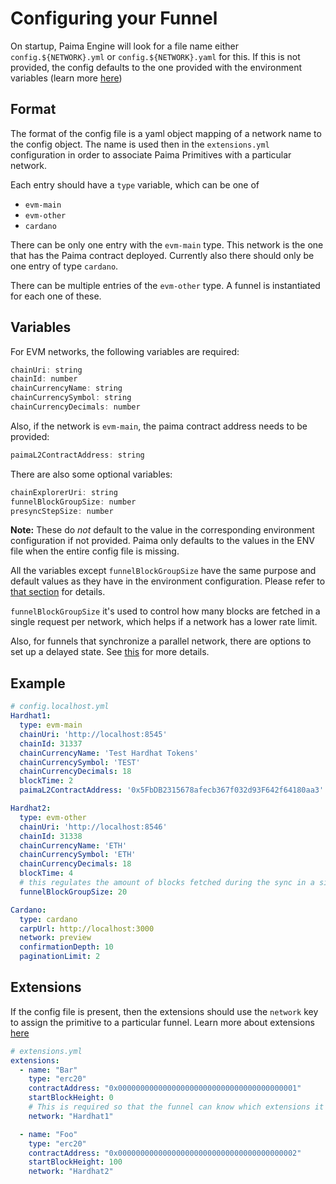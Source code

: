 # Configuring your Funnel

On startup, Paima Engine will look for a file name either
`config.${NETWORK}.yml` or `config.${NETWORK}.yaml` for this. If this is not
provided, the config defaults to the one provided with the environment
variables (learn more [here](../../1-setup/4-environment-config-values.md))

## Format

The format of the config file is a yaml object mapping of a network name to the
config object. The name is used then in the `extensions.yml` configuration in
order to associate Paima Primitives with a particular network.

Each entry should have a `type` variable, which can be one of
- `evm-main`
- `evm-other`
- `cardano`

There can be only one entry with the `evm-main` type. This network is the one
that has the Paima contract deployed. Currently also there should only be one
entry of type `cardano`.

There can be multiple entries of the `evm-other` type. A funnel is instantiated
for each one of these.

## Variables

For EVM networks, the following variables are required:

```js
chainUri: string
chainId: number
chainCurrencyName: string
chainCurrencySymbol: string
chainCurrencyDecimals: number
```

Also, if the network is `evm-main`, the paima contract address needs to be provided: 

```js
paimaL2ContractAddress: string
```

There are also some optional variables:

```js
chainExplorerUri: string
funnelBlockGroupSize: number
presyncStepSize: number
```

**Note:** These do *not* default to the value in the corresponding
environment configuration if not provided. Paima only defaults to the values in
the ENV file when the entire config file is missing.

All the variables except `funnelBlockGroupSize` have the same purpose and
default values as they have in the environment configuration. Please refer to
[that section](../../1-setup/4-environment-config-values.md) for details.

`funnelBlockGroupSize` it's used to control how many blocks are fetched in a
single request per network, which helps if a network has a lower rate limit.

Also, for funnels that synchronize a parallel network, there are options to set
up a delayed state. See [this](common-concepts/parallel-networks#delayed-state)
for more details.

## Example

```yaml
# config.localhost.yml
Hardhat1:
  type: evm-main
  chainUri: 'http://localhost:8545'
  chainId: 31337
  chainCurrencyName: 'Test Hardhat Tokens'
  chainCurrencySymbol: 'TEST'
  chainCurrencyDecimals: 18
  blockTime: 2
  paimaL2ContractAddress: '0x5FbDB2315678afecb367f032d93F642f64180aa3'

Hardhat2:
  type: evm-other
  chainUri: 'http://localhost:8546'
  chainId: 31338
  chainCurrencyName: 'ETH'
  chainCurrencySymbol: 'ETH'
  chainCurrencyDecimals: 18
  blockTime: 4
  # this regulates the amount of blocks fetched during the sync in a single round. It helps to avoid rate-limiting.
  funnelBlockGroupSize: 20

Cardano:
  type: cardano
  carpUrl: http://localhost:3000
  network: preview
  confirmationDepth: 10
  paginationLimit: 2
```

## Extensions

If the config file is present, then the extensions should use the `network` key to assign the primitive to a particular funnel. Learn more about extensions [here](../2-primitive-catalogue/1-introduction.md#configuration)

```yaml
# extensions.yml
extensions:
  - name: "Bar"
    type: "erc20"
    contractAddress: "0x0000000000000000000000000000000000000001"
    startBlockHeight: 0
    # This is required so that the funnel can know which extensions it should care about
    network: "Hardhat1"

  - name: "Foo"
    type: "erc20"
    contractAddress: "0x0000000000000000000000000000000000000002"
    startBlockHeight: 100
    network: "Hardhat2"
```
